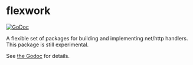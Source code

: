 # flexwork
[![GoDoc](https://godoc.org/github.com/arschles/flexwork?status.svg)](https://godoc.org/github.com/arschles/flexwork)

A flexible set of packages for building and implementing net/http handlers. This package is still experimental.

See [the Godoc](https://godoc.org/github.com/arschles/flexwork) for details.
